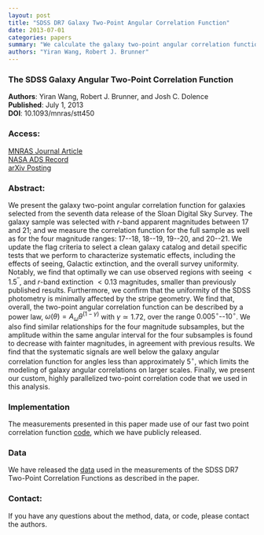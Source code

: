 ```yaml
---
layout: post
title: "SDSS DR7 Galaxy Two-Point Angular Correlation Function"
date: 2013-07-01
categories: papers
summary: "We calculate the galaxy two-point angular correlation function for the SDSS DR7"
authors: "Yiran Wang, Robert J. Brunner"
---
```


### The SDSS Galaxy Angular Two-Point Correlation Function
 
**Authors**: Yiran Wang, Robert J. Brunner, and Josh C. Dolence  
**Published**:   July 1, 2013  
**DOI**: 10.1093/mnras/stt450

### Access:

[MNRAS Journal Article](http://mnras.oxfordjournals.org/content/432/3/1961)  
[NASA ADS Record](http://adsabs.harvard.edu/abs/2013MNRAS.432.1961W)  
[arXiv Posting](http://arxiv.org/abs/1303.2432)  


### Abstract:

We present the galaxy two-point angular correlation function for
galaxies selected from the seventh data release of the Sloan Digital Sky
Survey. The galaxy sample was selected with $r$-band apparent magnitudes
between $17$ and $21$; and we measure the correlation function for the
full sample as well as for the four magnitude ranges: $17$--$18$,
$18$--$19$, $19$--$20$, and $20$--$21$. We update the flag criteria to
select a clean galaxy catalog and detail specific tests that we perform
to characterize systematic effects, including the effects of seeing,
Galactic extinction, and the overall survey uniformity. Notably, we find
that optimally we can use observed regions with seeing $< 1.5^{\prime\prime}$, and
 $r$-band extinction $< 0.13$ magnitudes, smaller than previously
published results. Furthermore, we confirm that the uniformity of the
SDSS photometry is minimally affected by the stripe geometry. We find
that, overall, the two-point angular correlation function can be 
described by a power law, $\omega(\theta) = A_\omega
\theta^{(1-\gamma)}$ with $\gamma \simeq 1.72$, over the range
$0.005^{\circ}$--$10^{\circ}$. We also find similar relationships for the four
magnitude subsamples, but the amplitude within the same angular interval
for the four subsamples is found to decrease with fainter magnitudes, in
agreement with previous results. We find that the systematic signals are
well below the galaxy angular correlation function for angles less than
approximately $5^{\circ}$, which limits the modeling of galaxy angular
correlations on larger scales. Finally, we present our custom, highly
parallelized two-point correlation code that we used in this analysis.


### Implementation

The measurements presented in this paper made use of our fast two point
correlation function [code](/code/tpacf.html), which we have publicly released.

### Data

We have released the [data](/data/sdssDR7-tpacf.html) used in the
measurements of the SDSS DR7 Two-Point Correlation Functions as described in the paper.

### Contact:

If you have any questions about the method, data, or code, please contact
the authors.
